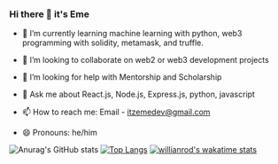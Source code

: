 ### Hi there 👋 it's Eme

- 🌱 I’m currently learning machine learning with python, web3 programming with solidity, metamask, and truffle.

- 👯 I’m looking to collaborate on web2 or web3 development projects

- 🤔 I’m looking for help with Mentorship and Scholarship

- 💬 Ask me about React.js, Node.js, Express.js, python, javascript

- 📫 How to reach me: Email - itzemedev@gmail.com

- 😄 Pronouns: he/him

![Anurag's GitHub stats](https://github-readme-stats.vercel.app/api?username=Emedudu&count_private=true)
[![Top Langs](https://github-readme-stats.vercel.app/api/top-langs/?username=Emedudu)](https://github.com/anuraghazra/github-readme-stats)
[![willianrod's wakatime stats](https://github-readme-stats.vercel.app/api/wakatime?username=Emedudu)](https://github.com/anuraghazra/github-readme-stats)
